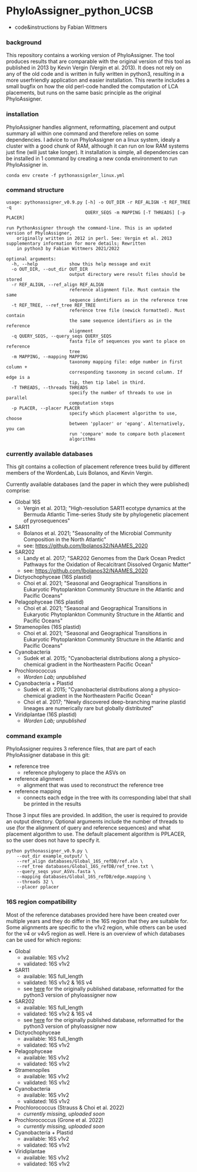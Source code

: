 # PhyloAssigner_python_UCSB

+ code&instructions by Fabian Wittmers

### background

This repository contains a working version of PhyloAssigner. The tool produces results that are comparable with the original version of this tool as published in 2013 by Kevin Vergin (Vergin et al. 2013). 
It does not rely on any of the old code and is written in fully written in python3, resulting in a more userfriendly application and easier installation.
This rewrite includes a small bugfix on how the old perl-code handled the computation of LCA placements, but runs on the same basic principle as the original PhyloAssigner.

### installation

PhyloAssigner handles alignment, reformatting, placement and output summary all within one command and therefore relies on some dependencies. I advice to run PhyloAssigner on a linux system, idealy a cluster with a good chunk of RAM, although it can run on low RAM systems just fine (will just take longer). It installation is simple, all dependencies can be installed in 1 command by creating a new conda environment to run PhyloAssigner in.

```{bash}
conda env create -f pythonassignler_linux.yml
```

### command structure

```{bash}
usage: pythonassigner_v0.9.py [-h] -o OUT_DIR -r REF_ALIGN -t REF_TREE -q
                              QUERY_SEQS -m MAPPING [-T THREADS] [-p PLACER]

run PythonAssigner through the command-line. This is an updated version of PhyloAssigner, 
    originally written in 2012 in perl. See: Vergin et al. 2013 supplementary information for more details; Rewritten 
    in python3 by Fabian Wittmers 2021/2022 

optional arguments:
  -h, --help            show this help message and exit
  -o OUT_DIR, --out_dir OUT_DIR
                        output directory were result files should be stored
  -r REF_ALIGN, --ref_align REF_ALIGN
                        reference alignment file. Must contain the same
                        sequence identifiers as in the reference tree
  -t REF_TREE, --ref_tree REF_TREE
                        reference tree file (newick formatted). Must contain
                        the same sequence identifiers as in the reference
                        alignment
  -q QUERY_SEQS, --query_seqs QUERY_SEQS
                        fasta file of sequences you want to place on reference
                        tree
  -m MAPPING, --mapping MAPPING
                        taxonomy mapping file: edge number in first column +
                        corresponding taxonomy in second column. If edge is a
                        tip, then tip label in third.
  -T THREADS, --threads THREADS
                        specify the number of threads to use in parallel
                        computation steps
  -p PLACER, --placer PLACER
                        specify which placement algorithm to use, choose
                        between 'pplacer' or 'epang'. Alternatively, you can
                        run 'compare' mode to compare both placement
                        algorithms
```

### currently available databases

This git contains a collection of placement reference trees build by different members of the WordenLab, Luis Bolanos, and Kevin Vergin.

Currently available databases (and the paper in which they were published) comprise:
+ Global 16S
  + Vergin et al. 2013; "High-resolution SAR11 ecotype dynamics at the Bermuda Atlantic Time-series Study site by phylogenetic placement of pyrosequences"
+ SAR11
  + Bolanos et al. 2021; "Seasonality of the Microbial Community Composition in the North Atlantic"
  + see: https://github.com/lbolanos32/NAAMES_2020
+ SAR202
  + Landy et al. 2017; "SAR202 Genomes from the Dark Ocean Predict Pathways for the Oxidation of Recalcitrant Dissolved Organic Matter"
  + see: https://github.com/lbolanos32/NAAMES_2020
+ Dictyochophyceae (16S plastid)
  + Choi et al. 2021; "Seasonal and Geographical Transitions in Eukaryotic Phytoplankton Community Structure in the Atlantic and Pacific Oceans"
+ Pelagophyceae (16S plastid)
  + Choi et al. 2021; "Seasonal and Geographical Transitions in Eukaryotic Phytoplankton Community Structure in the Atlantic and Pacific Oceans"
+ Stramenopiles (16S plastid)
  + Choi et al. 2021; "Seasonal and Geographical Transitions in Eukaryotic Phytoplankton Community Structure in the Atlantic and Pacific Oceans"
+ Cyanobacteria
  + Sudek et al. 2015; "Cyanobacterial distributions along a physico-chemical gradient in the Northeastern Pacific Ocean" 
+ Prochlorococcus
  + *Worden Lab; unpublished* 
+ Cyanobacteria + Plastid
  + Sudek et al. 2015; "Cyanobacterial distributions along a physico-chemical gradient in the Northeastern Pacific Ocean"
  + Choi et al. 2017; "Newly discovered deep-branching marine plastid lineages are numerically rare but globally distributed"
+ Viridiplantae (16S plastid)
  + *Worden Lab; unpublished*

### command example

PhyloAssigner requires 3 reference files, that are part of each PhyloAssigner database in this git:

+ reference tree
  + reference phylogeny to place the ASVs on 
+ reference alignment
  + alignment that was used to reconstruct the reference tree
+ reference mapping
  + connects each edge in the tree with its corresponding label that shall be printed in the results

Those 3 input files are provided. In addition, the user is required to provide an output directory. Optional arguments include the number of threads to use (for the alignment of query and reference sequences) and what placement algorithm to use. The default placement algorithm is PPLACER, so the user does not have to specify it.

```{bash}
python pythonassigner_v0.9.py \
    --out_dir example_output/ \
    --ref_align databases/Global_16S_refDB/ref.aln \
    --ref_tree databases/Global_16S_refDB/ref_tree.txt \
    --query_seqs your_ASVs.fasta \
    --mapping databases/Global_16S_refDB/edge.mapping \
    --threads 32 \
    --placer pplacer
```

### 16S region compatibility

Most of the reference databases provided here have been created over multiple years and they do differ in the 16S region that they are suitable for. Some alignments are specific to the v1v2 region, while others can be used for the v4 or v4v5 region as well. Here is an overview of which databases can be used for which regions: 

+ Global
  + available: 16S v1v2
  + validated: 16S v1v2
+ SAR11
  + available: 16S full_length
  + validated: 16S v1v2 & 16S v4
  + see [here](https://github.com/lbolanos32/NAAMES_2020) for the originally published database, reformatted for the python3 version of phyloassigner now
+ SAR202
  + available: 16S full_length
  + validated: 16S v1v2 & 16S v4
  + see [here](https://github.com/lbolanos32/NAAMES_2020) for the originally published database, reformatted for the python3 version of phyloassigner now
+ Dictyochophyceae
  + available: 16S full_length
  + validated: 16S v1v2
+ Pelagophyceae
  + available: 16S v1v2
  + validated: 16S v1v2
+ Stramenopiles
  + available: 16S v1v2
  + validated: 16S v1v2
+ Cyanobacteria
  + available: 16S v1v2
  + validated: 16S v1v2
+ Prochlorococcus (Strauss & Choi et al. 2022)
  + *currently missing, uploaded soon*
+ Prochlorococcus (Grone et al. 2022)
  + *currently missing, uploaded soon*
+ Cyanobacteria + Plastid
  + available: 16S v1v2
  + validated: 16S v1v2
+ Viridiplantae
  + available: 16S v1v2
  + validated: 16S v1v2
